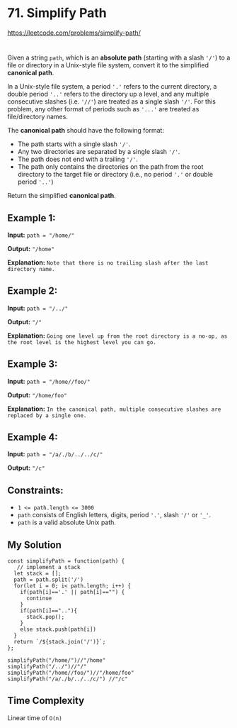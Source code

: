 # 71. Simplify Path
https://leetcode.com/problems/simplify-path/
#
Given a string `path`, which is an <b>absolute path</b> (starting with a slash `'/'`) to a file or directory in a Unix-style file system, convert it to the simplified <b>canonical path</b>.

In a Unix-style file system, a period `'.'` refers to the current directory, a double period `'..'` refers to the directory up a level, and any multiple consecutive slashes (i.e. `'//'`) are treated as a single slash `'/'`. For this problem, any other format of periods such as `'...'` are treated as file/directory names.

The <b>canonical path</b> should have the following format:
- The path starts with a single slash `'/'`.
- Any two directories are separated by a single slash `'/'`.
- The path does not end with a trailing `'/'`.
- The path only contains the directories on the path from the root directory to the target file or directory (i.e., no period `'.'` or double period `'..'`)

Return the simplified <b>canonical path</b>.

## Example 1:
<b>Input:</b> `path = "/home/"`

<b>Output:</b> `"/home"`

<b>Explanation:</b> `Note that there is no trailing slash after the last directory name.`

## Example 2:
<b>Input:</b> `path = "/../"`

<b>Output:</b> `"/"`

<b>Explanation:</b> `Going one level up from the root directory is a no-op, as the root level is the highest level you can go.`
## Example 3:
<b>Input:</b> `path = "/home//foo/"`

<b>Output:</b> `"/home/foo"`

<b>Explanation:</b> `In the canonical path, multiple consecutive slashes are replaced by a single one.`
## Example 4:
<b>Input:</b> `path = "/a/./b/../../c/"`

<b>Output:</b> `"/c"`

## Constraints:
- `1 <= path.length <= 3000`
- `path` consists of English letters, digits, period `'.'`, slash `'/'` or `'_'`.
- `path` is a valid absolute Unix path.

## My Solution
````
const simplifyPath = function(path) {
   // implement a stack
  let stack = [];
  path = path.split('/')
  for(let i = 0; i< path.length; i++) {
    if(path[i]=='.' || path[i]=="") {
      continue
    }
    if(path[i]==".."){
      stack.pop();
    }
    else stack.push(path[i])
  }
  return `/${stack.join('/')}`;
};

simplifyPath("/home/")//"/home"
simplifyPath("/../")//"/"
simplifyPath("/home//foo/")//"/home/foo"
simplifyPath("/a/./b/../../c/") //"/c"
````

## Time Complexity
Linear time of `O(n)`
